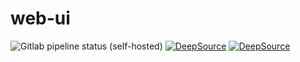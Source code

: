 # web-ui

![Gitlab pipeline status (self-hosted)](https://img.shields.io/gitlab/pipeline/harderthanitneedstobe/web-ui/main?gitlab_url=https%3A%2F%2Fgitlab.elliotcourant.dev%2Fgithub.com&logo=gitlab)
[![DeepSource](https://deepsource.io/gh/HarderThanItNeedsToBe/web-ui.svg/?label=active+issues&show_trend=true&token=xHI8Ef6A6rr1C_LlJ_sxzPzR)](https://deepsource.io/gh/HarderThanItNeedsToBe/web-ui/?ref=repository-badge)
[![DeepSource](https://deepsource.io/gh/HarderThanItNeedsToBe/web-ui.svg/?label=resolved+issues&show_trend=true&token=xHI8Ef6A6rr1C_LlJ_sxzPzR)](https://deepsource.io/gh/HarderThanItNeedsToBe/web-ui/?ref=repository-badge)
